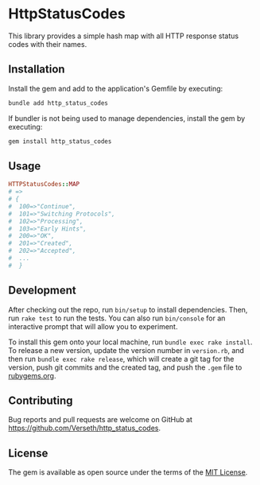 # HttpStatusCodes

This library provides a simple hash map with all HTTP response status codes with their names.

## Installation

Install the gem and add to the application's Gemfile by executing:

```bash
bundle add http_status_codes
```

If bundler is not being used to manage dependencies, install the gem by executing:

```bash
gem install http_status_codes
```

## Usage

```rb
HTTPStatusCodes::MAP
# =>
# {
#  100=>"Continue",
#  101=>"Switching Protocols",
#  102=>"Processing",
#  103=>"Early Hints",
#  200=>"OK",
#  201=>"Created",
#  202=>"Accepted",
#  ...
#  }
```

## Development

After checking out the repo, run `bin/setup` to install dependencies. Then, run `rake test` to run the tests. You can also run `bin/console` for an interactive prompt that will allow you to experiment.

To install this gem onto your local machine, run `bundle exec rake install`. To release a new version, update the version number in `version.rb`, and then run `bundle exec rake release`, which will create a git tag for the version, push git commits and the created tag, and push the `.gem` file to [rubygems.org](https://rubygems.org).

## Contributing

Bug reports and pull requests are welcome on GitHub at https://github.com/Verseth/http_status_codes.

## License

The gem is available as open source under the terms of the [MIT License](https://opensource.org/licenses/MIT).
